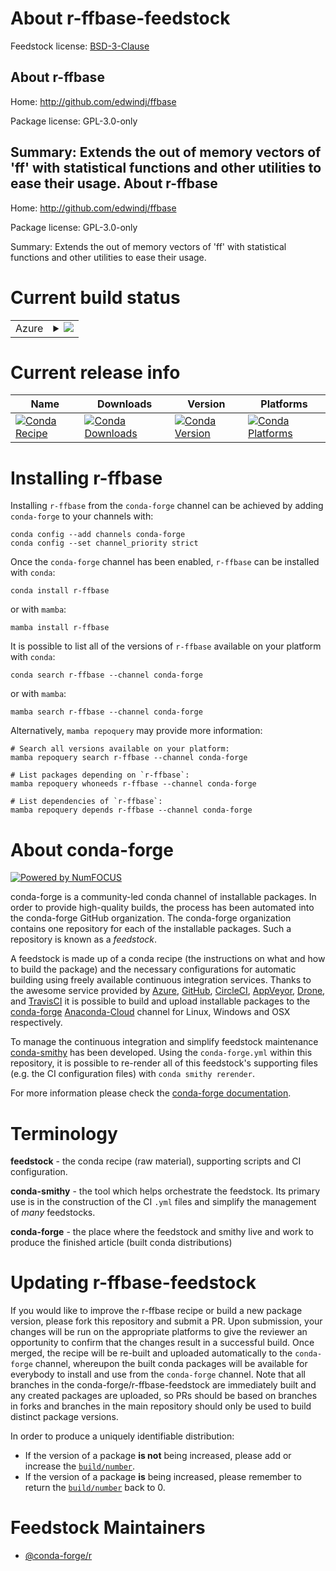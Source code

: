 About r-ffbase-feedstock
========================

Feedstock license: [BSD-3-Clause](https://github.com/conda-forge/r-ffbase-feedstock/blob/main/LICENSE.txt)

About r-ffbase
--------------

Home: http://github.com/edwindj/ffbase

Package license: GPL-3.0-only

Summary: Extends the out of memory vectors of 'ff' with statistical functions and other utilities to ease their usage.
About r-ffbase
--------------

Home: http://github.com/edwindj/ffbase

Package license: GPL-3.0-only

Summary: Extends the out of memory vectors of 'ff' with statistical functions and other utilities to ease their usage.

Current build status
====================


<table>
    
  <tr>
    <td>Azure</td>
    <td>
      <details>
        <summary>
          <a href="https://dev.azure.com/conda-forge/feedstock-builds/_build/latest?definitionId=2440&branchName=main">
            <img src="https://dev.azure.com/conda-forge/feedstock-builds/_apis/build/status/r-ffbase-feedstock?branchName=main">
          </a>
        </summary>
        <table>
          <thead><tr><th>Variant</th><th>Status</th></tr></thead>
          <tbody><tr>
              <td>linux_64_r_base4.2</td>
              <td>
                <a href="https://dev.azure.com/conda-forge/feedstock-builds/_build/latest?definitionId=2440&branchName=main">
                  <img src="https://dev.azure.com/conda-forge/feedstock-builds/_apis/build/status/r-ffbase-feedstock?branchName=main&jobName=linux&configuration=linux%20linux_64_r_base4.2" alt="variant">
                </a>
              </td>
            </tr><tr>
              <td>linux_64_r_base4.3</td>
              <td>
                <a href="https://dev.azure.com/conda-forge/feedstock-builds/_build/latest?definitionId=2440&branchName=main">
                  <img src="https://dev.azure.com/conda-forge/feedstock-builds/_apis/build/status/r-ffbase-feedstock?branchName=main&jobName=linux&configuration=linux%20linux_64_r_base4.3" alt="variant">
                </a>
              </td>
            </tr><tr>
              <td>osx_64_r_base4.2</td>
              <td>
                <a href="https://dev.azure.com/conda-forge/feedstock-builds/_build/latest?definitionId=2440&branchName=main">
                  <img src="https://dev.azure.com/conda-forge/feedstock-builds/_apis/build/status/r-ffbase-feedstock?branchName=main&jobName=osx&configuration=osx%20osx_64_r_base4.2" alt="variant">
                </a>
              </td>
            </tr><tr>
              <td>osx_64_r_base4.3</td>
              <td>
                <a href="https://dev.azure.com/conda-forge/feedstock-builds/_build/latest?definitionId=2440&branchName=main">
                  <img src="https://dev.azure.com/conda-forge/feedstock-builds/_apis/build/status/r-ffbase-feedstock?branchName=main&jobName=osx&configuration=osx%20osx_64_r_base4.3" alt="variant">
                </a>
              </td>
            </tr><tr>
              <td>win_64</td>
              <td>
                <a href="https://dev.azure.com/conda-forge/feedstock-builds/_build/latest?definitionId=2440&branchName=main">
                  <img src="https://dev.azure.com/conda-forge/feedstock-builds/_apis/build/status/r-ffbase-feedstock?branchName=main&jobName=win&configuration=win%20win_64_" alt="variant">
                </a>
              </td>
            </tr>
          </tbody>
        </table>
      </details>
    </td>
  </tr>
</table>

Current release info
====================

| Name | Downloads | Version | Platforms |
| --- | --- | --- | --- |
| [![Conda Recipe](https://img.shields.io/badge/recipe-r--ffbase-green.svg)](https://anaconda.org/conda-forge/r-ffbase) | [![Conda Downloads](https://img.shields.io/conda/dn/conda-forge/r-ffbase.svg)](https://anaconda.org/conda-forge/r-ffbase) | [![Conda Version](https://img.shields.io/conda/vn/conda-forge/r-ffbase.svg)](https://anaconda.org/conda-forge/r-ffbase) | [![Conda Platforms](https://img.shields.io/conda/pn/conda-forge/r-ffbase.svg)](https://anaconda.org/conda-forge/r-ffbase) |

Installing r-ffbase
===================

Installing `r-ffbase` from the `conda-forge` channel can be achieved by adding `conda-forge` to your channels with:

```
conda config --add channels conda-forge
conda config --set channel_priority strict
```

Once the `conda-forge` channel has been enabled, `r-ffbase` can be installed with `conda`:

```
conda install r-ffbase
```

or with `mamba`:

```
mamba install r-ffbase
```

It is possible to list all of the versions of `r-ffbase` available on your platform with `conda`:

```
conda search r-ffbase --channel conda-forge
```

or with `mamba`:

```
mamba search r-ffbase --channel conda-forge
```

Alternatively, `mamba repoquery` may provide more information:

```
# Search all versions available on your platform:
mamba repoquery search r-ffbase --channel conda-forge

# List packages depending on `r-ffbase`:
mamba repoquery whoneeds r-ffbase --channel conda-forge

# List dependencies of `r-ffbase`:
mamba repoquery depends r-ffbase --channel conda-forge
```


About conda-forge
=================

[![Powered by
NumFOCUS](https://img.shields.io/badge/powered%20by-NumFOCUS-orange.svg?style=flat&colorA=E1523D&colorB=007D8A)](https://numfocus.org)

conda-forge is a community-led conda channel of installable packages.
In order to provide high-quality builds, the process has been automated into the
conda-forge GitHub organization. The conda-forge organization contains one repository
for each of the installable packages. Such a repository is known as a *feedstock*.

A feedstock is made up of a conda recipe (the instructions on what and how to build
the package) and the necessary configurations for automatic building using freely
available continuous integration services. Thanks to the awesome service provided by
[Azure](https://azure.microsoft.com/en-us/services/devops/), [GitHub](https://github.com/),
[CircleCI](https://circleci.com/), [AppVeyor](https://www.appveyor.com/),
[Drone](https://cloud.drone.io/welcome), and [TravisCI](https://travis-ci.com/)
it is possible to build and upload installable packages to the
[conda-forge](https://anaconda.org/conda-forge) [Anaconda-Cloud](https://anaconda.org/)
channel for Linux, Windows and OSX respectively.

To manage the continuous integration and simplify feedstock maintenance
[conda-smithy](https://github.com/conda-forge/conda-smithy) has been developed.
Using the ``conda-forge.yml`` within this repository, it is possible to re-render all of
this feedstock's supporting files (e.g. the CI configuration files) with ``conda smithy rerender``.

For more information please check the [conda-forge documentation](https://conda-forge.org/docs/).

Terminology
===========

**feedstock** - the conda recipe (raw material), supporting scripts and CI configuration.

**conda-smithy** - the tool which helps orchestrate the feedstock.
                   Its primary use is in the construction of the CI ``.yml`` files
                   and simplify the management of *many* feedstocks.

**conda-forge** - the place where the feedstock and smithy live and work to
                  produce the finished article (built conda distributions)


Updating r-ffbase-feedstock
===========================

If you would like to improve the r-ffbase recipe or build a new
package version, please fork this repository and submit a PR. Upon submission,
your changes will be run on the appropriate platforms to give the reviewer an
opportunity to confirm that the changes result in a successful build. Once
merged, the recipe will be re-built and uploaded automatically to the
`conda-forge` channel, whereupon the built conda packages will be available for
everybody to install and use from the `conda-forge` channel.
Note that all branches in the conda-forge/r-ffbase-feedstock are
immediately built and any created packages are uploaded, so PRs should be based
on branches in forks and branches in the main repository should only be used to
build distinct package versions.

In order to produce a uniquely identifiable distribution:
 * If the version of a package **is not** being increased, please add or increase
   the [``build/number``](https://docs.conda.io/projects/conda-build/en/latest/resources/define-metadata.html#build-number-and-string).
 * If the version of a package **is** being increased, please remember to return
   the [``build/number``](https://docs.conda.io/projects/conda-build/en/latest/resources/define-metadata.html#build-number-and-string)
   back to 0.

Feedstock Maintainers
=====================

* [@conda-forge/r](https://github.com/conda-forge/r/)

